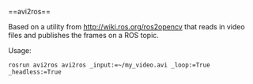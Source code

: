 ==avi2ros==

Based on a utility from http://wiki.ros.org/ros2opencv that reads in video files and publishes the frames on a ROS topic.

Usage:

<code>rosrun avi2ros avi2ros _input:=~/my_video.avi _loop:=True _headless:=True </code>
